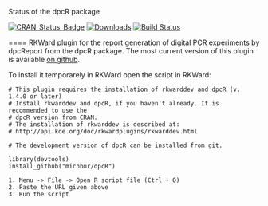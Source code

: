 Status of the dpcR package

[![CRAN_Status_Badge](http://www.r-pkg.org/badges/version/dpcR)](http://cran.r-project.org/web/packages/dpcR)
[![Downloads](http://cranlogs.r-pkg.org/badges/dpcR)](http://cran.rstudio.com/package=dpcR)
[![Build Status](https://api.travis-ci.org/michbur/dpcR.png)](https://travis-ci.org/michbur/dpcR)


====
RKWard plugin for the report generation of digital PCR experiments by dpcReport from the dpcR package. 
The most current version of this plugin is available [on github](https://raw.githubusercontent.com/devSJR/dpcR_rk/master/rkwarddev_plugin_script_dpcReport.R). 

To install it temporarely in RKWard open the script in RKWard:

```rkwarddev
# This plugin requires the installation of rkwarddev and dpcR (v. 1.4.0 or later)
# Install rkwarddev and dpcR, if you haven't already. It is recommended to use the
# dpcR version from CRAN.
# The installation of rkwarddev is described at:
# http://api.kde.org/doc/rkwardplugins/rkwarddev.html

# The development version of dpcR can be installed from git.

library(devtools)
install_github("michbur/dpcR")
```

```RKWard
1. Menu -> File -> Open R script file (Ctrl + O)
2. Paste the URL given above
3. Run the script
```